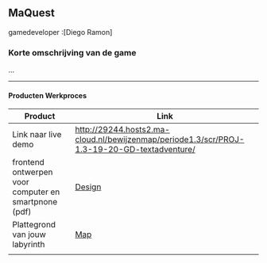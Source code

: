 ## MaQuest
gamedeveloper :[Diego Ramon]

### Korte omschrijving van de game
...

---
#### Producten Werkproces
| Product  | Link |
| ------ |  ------ |
| Link naar live demo| http://29244.hosts2.ma-cloud.nl/bewijzenmap/periode1.3/scr/PROJ-1.3-19-20-GD-textadventure/
| frontend ontwerpen voor computer en smartpnone (pdf) | [Design]
| Plattegrond van jouw labyrinth            | [Map]
|<img width=500/>|<img width=300/>|


   [LiveDemo]: <http://sjo.hosts.ma-cloud.nl/2018_2019/PROJ-1.3-19-20-GD-textadventure/>
   [Design]: <docs/design.png>
   [Map]:<docs/map.png>
